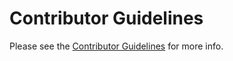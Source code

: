# Contributor Guidelines

Please see the [Contributor Guidelines](http://apereo.github.io/cas/developer/Contributor-Guidelines.html) for more info.
